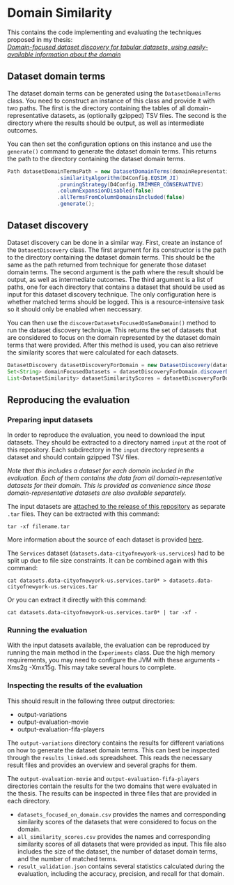 # Domain Similarity

This contains the code implementing and evaluating the techniques proposed in my thesis:  
[_Domain-focused dataset discovery for tabular datasets, using easily-available information about the domain_](http://resolver.tudelft.nl/uuid:012f7697-16be-4c93-965b-b4f8ebd391b3)

## Dataset domain terms
The dataset domain terms can be generated using the `DatasetDomainTerms` class.
You need to construct an instance of this class and provide it with two paths. 
The first is the directory containing the tables of all domain-representative datasets, as (optionally gzipped) TSV files.
The second is the directory where the results should be output, as well as intermediate outcomes.

You can then set the configuration options on this instance and use the `generate()` command to generate the dataset domain terms.
This returns the path to the directory containing the dataset domain terms.

```java
Path datasetDomainTermsPath = new DatasetDomainTerms(domainRepresentativeDatasetsDirectory, outputDirectory)
				.similarityAlgorithm(D4Config.EQSIM_JI)
				.pruningStrategy(D4Config.TRIMMER_CONSERVATIVE)
				.columnExpansionDisabled(false)
				.allTermsFromColumnDomainsIncluded(false)
				.generate();
```

## Dataset discovery
Dataset discovery can be done in a similar way.
First, create an instance of the `DatasetDiscovery` class.
The first argument for its constructor is the path to the directory containing the dataset domain terms.
This should be the same as the path returned from technique for generate those dataset domain terms.
The second argument is the path where the result should be output, as well as intermediate outcomes.
The third argument is a list of paths, one for each directory that contains a dataset that should be used as input for this dataset discovery technique.
The only configuration here is whether matched terms should be logged.
This is a resource-intensive task so it should only be enabled when neccessary.

You can then use the `discoverDatasetsFocusedOnSameDomain()` method to run the dataset discovery technique.
This returns the set of datasets that are considered to focus on the domain represented by the dataset domain terms that were provided.
After this method is used, you can also retrieve the similarity scores that were calculated for each datasets.

```java
DatasetDiscovery datasetDiscoveryForDomain = new DatasetDiscovery(datasetDomainTermsDirectory, outputDirectory, inputDatasets);
Set<String> domainFocusedDatasets = datasetDiscoveryForDomain.discoverDatasetsFocusedOnSameDomain();
List<DatasetSimilarity> datasetSimilarityScores = datasetDiscoveryForDomain.getDatasetSimilarityScores();
```
## Reproducing the evaluation
### Preparing input datasets
In order to reproduce the evaluation, you need to download the input datasets.
They should be extracted to a directory named `input` at the root of this repository.
Each subdirectory in the `input` directory represents a dataset and should contain gzipped TSV files. 

_Note that this includes a dataset for each domain included in the evaluation._
_Each of them contains the data from all domain-representative datasets for their domain._
_This is provided as convenience since those domain-representative datasets are also available separately._

The input datasets are [attached to the release of this repository](https://github.com/arucard21/domain-similarity/releases/tag/1.0) as separate `.tar` files.
They can be extracted with this command:
```shell
tar -xf filename.tar
```
More information about the source of each dataset is provided [here](https://arucard21.github.io/domain-similarity/).

The `Services` dataset (`datasets.data-cityofnewyork-us.services`) had to be split up due to file size constraints.
It can be combined again with this command:
```shell
cat datasets.data-cityofnewyork-us.services.tar0* > datasets.data-cityofnewyork-us.services.tar
```
Or you can extract it directly with this command:
```shell
cat datasets.data-cityofnewyork-us.services.tar0* | tar -xf -
```
### Running the evaluation
With the input datasets available, the evaluation can be reproduced by running the main method in the `Experiments` class.
Due the high memory requirements, you may need to configure the JVM with these arguments -Xms2g -Xmx15g.
This may take several hours to complete.

### Inspecting the results of the evaluation
This should result in the following three output directories:
* output-variations
* output-evaluation-movie
* output-evaluation-fifa-players

The `output-variations` directory contains the results for different variations on how to generate the dataset domain terms.
This can best be inspected through the `results_linked.ods` spreadsheet.
This reads the necessary result files and provides an overview and several graphs for them.

The `output-evaluation-movie` and `output-evaluation-fifa-players` directories contain the results for the two domains that were evaluated in the thesis. 
The results can be inspected in three files that are provided in each directory.
* `datasets_focused_on_domain.csv` provides the names and corresponding similarity scores of the datasets that were considered to focus on the domain.
* `all_similarity_scores.csv` provides the names and corresponding similarity scores of all datasets that were provided as input.
This file also includes the size of the dataset, the number of dataset domain terms, and the number of matched terms.
* `result_validation.json` contains several statistics calculated during the evaluation, including the accuracy, precision, and recall for that domain.
